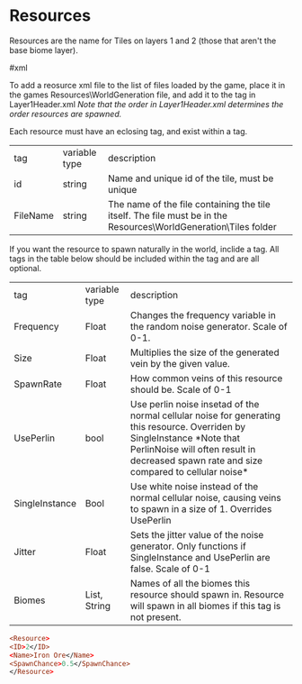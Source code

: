 # Resources
Resources are the name for Tiles on layers 1 and 2 (those that aren't the base biome layer).

#xml

To add a reosurce xml file to the list of files loaded by the game, place it in the games Resources\WorldGeneration file, and add it to the <Files> tag in Layer1Header.xml
*Note that the order in Layer1Header.xml determines the order resources are spawned.*

Each resource must have an eclosing <Tile> tag, and exist within a <ResourceList> tag.

<table>
	<tr>
		<td>tag</td>
		<td>variable type</td>
		<td>description</rd>
	</tr>
	<tr>
		<td>id</td>
		<td>string</td>
		<td>Name and unique id of the tile, must be unique</td>
	</tr>
	<tr>
		<td>FileName</td>
		<td>string</td>
		<td>The name of the file containing the tile itself. 
		The file must be in the Resources\WorldGeneration\Tiles folder</td>
	</tr>
</table>

If you want the resource to spawn naturally in the world, inclide a <SpawnInfo> tag. All tags in the table below should be included within the <SpawnInfo> tag and are all optional.

<table>
	<tr>
		<td>tag</td>
		<td>variable type</td>
		<td>description</rd>
	</tr>
	<tr>
		<td>Frequency</td>
		<td>Float</td>
		<td>Changes the frequency variable in the random noise generator. Scale of 0-1.</td>
	</tr>
	<tr>
		<td>Size</td>
		<td>Float</td>
		<td>Multiplies the size of the generated vein by the given value.</td>
	</tr>
	<tr>
		<td>SpawnRate</td>
		<td>Float</td>
		<td>How common veins of this resource should be. Scale of 0-1</td>
	</tr>
	<tr>
		<td>UsePerlin</td>
		<td>bool</td>
		<td>Use perlin noise insetad of the normal cellular noise for generating this resource. Overriden by SingleInstance
		*Note that PerlinNoise will often result in decreased spawn rate and size compared to cellular noise*</td>
	</tr>
	<tr>
		<td>SingleInstance</td>
		<td>Bool</td>
		<td>Use white noise instead of the normal cellular noise, causing veins to spawn in a size of 1. Overrides UsePerlin</td>
	</tr>
	<tr>
		<td>Jitter</td>
		<td>Float</td>
		<td>Sets the jitter value of the noise generator. Only functions if SingleInstance and UsePerlin are false. Scale of 0-1</td>
	</tr>
	<tr>
		<td>Biomes</td>
		<td>List, String</td>
		<td>Names of all the biomes this resource should spawn in. Resource will spawn in all biomes if this tag is not present.</td>
	</tr>
</table>

``` prolog
<Resource>
<ID>2</ID>
<Name>Iron Ore</Name>
<SpawnChance>0.5</SpawnChance>
</Resource>
```